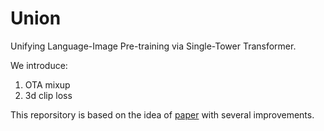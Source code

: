 # Union 

Unifying Language-Image Pre-training via Single-Tower Transformer.

We introduce: 

1. OTA mixup 
2. 3d clip loss


This reporsitory is based on the idea of [paper](https://arxiv.org/abs/2211.11153) with several improvements. 
 

